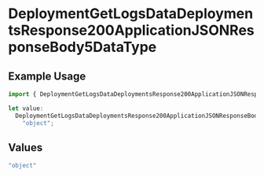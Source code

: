 # DeploymentGetLogsDataDeploymentsResponse200ApplicationJSONResponseBody5DataType

## Example Usage

```typescript
import { DeploymentGetLogsDataDeploymentsResponse200ApplicationJSONResponseBody5DataType } from "@orq-ai/node/models/operations";

let value:
  DeploymentGetLogsDataDeploymentsResponse200ApplicationJSONResponseBody5DataType =
    "object";
```

## Values

```typescript
"object"
```